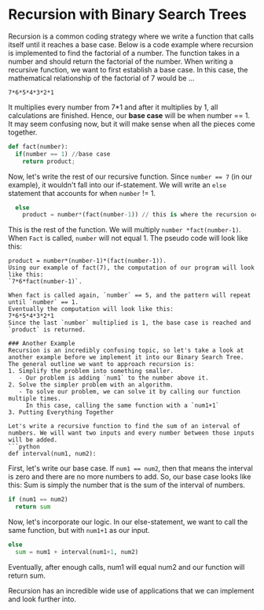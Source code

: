 <!--title={Recursion}-->

<!--badges={Algorithms:5,Python:5}-->

# Recursion with Binary Search Trees 

Recursion is a common coding strategy where we write a function that calls itself until it reaches a base case. 
Below is a code example where recursion is implemented to find the factorial of a number. 
The function takes in a number and should return the factorial of the number. 
When writing a recursive function, we want to first establish a base case. In this case, the mathematical relationship of the factorial of 7 would be ...

```
7*6*5*4*3*2*1
```
It multiplies every number from 7*1 and after it multiplies by 1, all calculations are finished. Hence, our **base case** will be when number == 1. 
It may seem confusing now, but it will make sense when all the pieces come together. 

``` python
def fact(number): 
  if(number == 1) //base case 
    return product;
```
Now, let's write the rest of our recursive function. Since `number == 7` (in our example), it wouldn't fall into our if-statement. We will write an `else` statement that accounts for when `number` != 1. 
```python
  else
    product = number*(fact(number-1)) // this is where the recursion occurs
```
This is the rest of the function. We will multiply `number *fact(number-1)`. When `Fact` is called, `number` will not equal 1. 
The pseudo code will look like this: 

```
product = number*(number-1)*(fact(number-1)). 
Using our example of fact(7), the computation of our program will look like this:
`7*6*fact(number-1)`.

When fact is called again, `number` == 5, and the pattern will repeat until `number` == 1. 
Eventually the computation will look like this: 
7*6*5*4*3*2*1
Since the last `number` multiplied is 1, the base case is reached and `product` is returned. 

### Another Example
Recursion is an incredibly confusing topic, so let's take a look at another example before we implement it into our Binary Search Tree.
The general outline we want to approach recursion is:
1. Simplify the problem into something smaller. 
   - Our problem is adding `num1` to the number above it. 
2. Solve the simpler problem with an algorithm.
   - To solve our problem, we can solve it by calling our function multiple times. 
     In this case, calling the same function with a `num1+1`
3. Putting Everything Together 

Let's write a recursive function to find the sum of an interval of numbers. We will want two inputs and every number between those inputs will be added.
​```python
def interval(num1, num2):
```
First, let's write our base case. If `num1 == num2`, then that means the interval is zero and there are no more numbers to add. So, our base case looks like this:
Sum is simply the number that is the sum of the interval of numbers.

```python
if (num1 == num2)
  return sum
```

Now, let's incorporate our logic. In our else-statement, we want to call the same function, but with `num1+1` as our input. 
```python
else
  sum = num1 + interval(num1+1, num2)
```
Eventually, after enough calls, num1 will equal num2 and our function will return sum. 

Recursion has an incredible wide use of applications that we can implement and look further into. 

